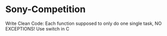 # Sony-Competition

Write Clean Code:
    Each function supposed to only do one single task, NO EXCEPTIONS!
    Use switch in C